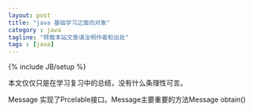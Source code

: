 ```yaml
---
layout: post
title: "java 基础学习之面向对象"
category : java
tagline: "转载本站文章请注明作者和出处"
tags : [java]
---
```

{% include JB/setup %}

本文仅仅只是在学习复习中的总结，没有什么条理性可言。


Message 实现了Prcelable接口。Message主要重要的方法Message obtain()



